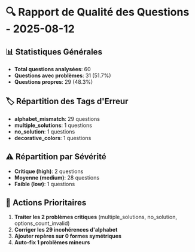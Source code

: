 # 🔍 Rapport de Qualité des Questions - 2025-08-12

## 📊 Statistiques Générales

- **Total questions analysées**: 60
- **Questions avec problèmes**: 31 (51.7%)
- **Questions propres**: 29 (48.3%)

## 🏷️ Répartition des Tags d'Erreur

- **alphabet_mismatch**: 29 questions
- **multiple_solutions**: 1 questions
- **no_solution**: 1 questions
- **decorative_colors**: 1 questions

## ⚠️ Répartition par Sévérité

- **Critique (high)**: 2 questions
- **Moyenne (medium)**: 28 questions
- **Faible (low)**: 1 questions

## 🎯 Actions Prioritaires

1. **Traiter les 2 problèmes critiques** (multiple_solutions, no_solution, options_count_invalid)
2. **Corriger les 29 incohérences d'alphabet**
3. **Ajouter repères sur 0 formes symétriques**
4. **Auto-fix 1 problèmes mineurs**
